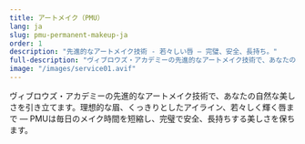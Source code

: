 ```yaml
---
title: アートメイク（PMU）
lang: ja
slug: pmu-permanent-makeup-ja
order: 1
description: "先進的なアートメイク技術 - 若々しい唇 — 完璧、安全、長持ち。"
full-description: "ヴィブロウズ・アカデミーの先進的なアートメイク技術で、あなたの自然な美しさを引き立てます。理想的な眉、くっきりとしたアイライン、若々しく輝く唇まで — PMUは毎日のメイク時間を短縮し、完璧で安全、長持ちする美しさを保ちます。"
image: "/images/service01.avif"
---
```


ヴィブロウズ・アカデミーの先進的なアートメイク技術で、あなたの自然な美しさを引き立てます。理想的な眉、くっきりとしたアイライン、若々しく輝く唇まで — PMUは毎日のメイク時間を短縮し、完璧で安全、長持ちする美しさを保ちます。

